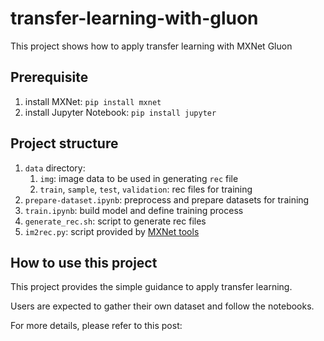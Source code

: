 # transfer-learning-with-gluon
This project shows how to apply transfer learning with MXNet Gluon

## Prerequisite 
1. install MXNet: `pip install mxnet`
2. install Jupyter Notebook: `pip install jupyter`

## Project structure
1. `data` directory: 
   1. `img`: image data to be used in generating `rec` file
   2. `train`, `sample`, `test`, `validation`: rec files for training
2. `prepare-dataset.ipynb`: preprocess and prepare datasets for training 
3. `train.ipynb`: build model and define training process
4. `generate_rec.sh`: script to generate rec files
5. `im2rec.py`: script provided by [MXNet tools](https://github.com/apache/incubator-mxnet/blob/master/tools/im2rec.py)

## How to use this project
This project provides the simple guidance to apply transfer learning. 

Users are expected to gather their own dataset and follow the notebooks.

For more details, please refer to this post: 

